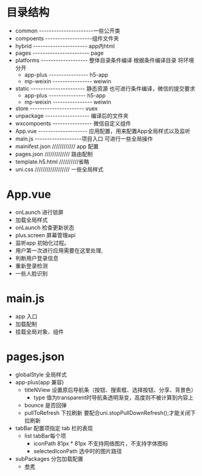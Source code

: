 # 目录结构

* common ----------------------一些公开类
* compoents -------------------组件文件夹
* hybrid ---------------------- app内html
* pages ----------------------- page
* platforms ------------------- 整体目录条件编译 根据条件编译目录 将环境分开
  * app-plus  ---------------- h5-app
  * mp-weixin ---------------- weiwin
* static ---------------------- 静态资源 也可进行条件编译，微信的提交要求
  * app-plus  --------------- h5-app
  * mp-weixin ---------------- weiwin
* store ---------------------- vuex
* unpackage ------------------ 编译后的文件夹
* wxcompoents ---------------- 微信自定义组件
* App.vue -------------------- 应用配置，用来配置App全局样式以及监听
* main.js -------------------项目入口 可进行一些全局操作
* mainifest.json //////////// app 配置
* pages.json ///////////// 路由配制
* template.h5.html //////////省略
* uni.css ////////////////// 一些全局样式

# App.vue

* onLaunch 进行锁屏
* 加载全局样式
* onLaunch 检查更新状态
* plus.screen 屏幕管理api
* 监听app 初始化过程。
* 用户第一次进行应用需要在这里处理,
* 判断用户登录信息
* 重新登录检测
* 一些人脸识别

# main.js

* app 入口
* 加载配制
* 挂载全局对象、组件


# pages.json

* globalStyle 全局样式
* app-plus(app 兼容)
	* titleNView 设置原后导航条（按钮、搜索框、选择按钮、分享、背景色）
        * type 值为transparent时导航条透明渐变，高度则不被计算到内容上
	* bounce 是否回弹
	* pullToRefresh 下拉刷新 要配合uni.stopPullDownRefresh();才能关闭下拉刷新
* tabBar  配置项指定 tab 栏的表现
	* list tabBar每个项
		* iconPath  81px * 81px 不支持网络图片，不支持字体图标
		* selectedIconPath 选中时的图片路径
* subPackages 分包加载配置
	* [参考](https://uniapp.dcloud.io/collocation/pages?id=subpackages)